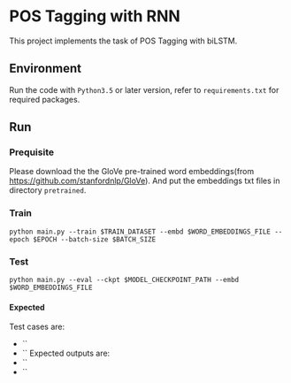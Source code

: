 # POS Tagging with RNN
This project implements the task of POS Tagging with biLSTM.

## Environment
Run the code with `Python3.5` or later version, refer to `requirements.txt` for required packages.

## Run
### Prequisite
Please download the the GloVe pre-trained word embeddings(from https://github.com/stanfordnlp/GloVe). And put the embeddings txt files in directory `pretrained`.
### Train
```
python main.py --train $TRAIN_DATASET --embd $WORD_EMBEDDINGS_FILE --epoch $EPOCH --batch-size $BATCH_SIZE
```
### Test
```
python main.py --eval --ckpt $MODEL_CHECKPOINT_PATH --embd $WORD_EMBEDDINGS_FILE
```
#### Expected
Test cases are:
* ``
* ``
Expected outputs are:
* ``
* ``
